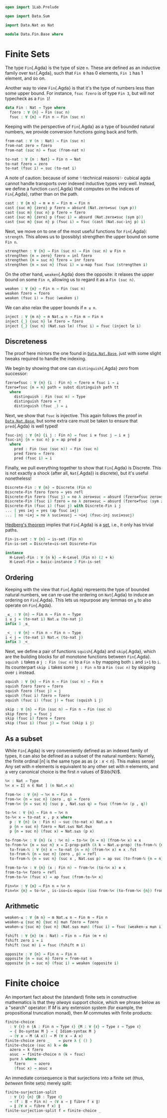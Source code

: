 ```agda
open import 1Lab.Prelude

open import Data.Sum

import Data.Nat as Nat

module Data.Fin.Base where
```

# Finite Sets

The type `Fin`{.Agda} is the type of size `n`.
These are defined as an inductive family over `Nat`{.Agda},
such that `Fin 0` has 0 elements, `Fin 1` has 1 element, and so on.

Another way to view `Fin`{.Agda} is that it's the type of numbers
less than some upper bound. For instance, `fsuc fzero` is
of type `Fin 3`, but will _not_ typecheck as a `Fin 1`!

```agda
data Fin : Nat → Type where
  fzero : ∀ {n} → Fin (suc n)
  fsuc : ∀ {n} → Fin n → Fin (suc n)
```

Keeping with the perspective of `Fin`{.Agda} as a type of bounded
natural numbers, we provide conversion functions going back and forth.

```agda
from-nat : ∀ (n : Nat) → Fin (suc n)
from-nat zero = fzero
from-nat (suc n) = fsuc (from-nat n)

to-nat : ∀ {n : Nat} → Fin n → Nat
to-nat fzero = zero
to-nat (fsuc i) = suc (to-nat i)
```

A note of caution: because of some ✨technical reasons✨ cubical
agda cannot handle transports over indexed inductive types very well.
Instead, we define a function `cast`{.Agda} that computes on
the indices of `Fin`{.Agda}, rather than on the path.

```agda
cast : ∀ {m n} → m ≡ n → Fin m → Fin n
cast {suc m} {zero} p fzero = absurd (Nat.zero≠suc (sym p))
cast {suc m} {suc n} p fzero = fzero
cast {suc m} {zero} p (fsuc i) = absurd (Nat.zero≠suc (sym p))
cast {suc m} {suc n} p (fsuc i) = fsuc (cast (Nat.suc-inj p) i)
```

<!--
```agda
cast-is-equiv : ∀ {m n} (p : m ≡ n) → is-equiv (cast p)
cast-is-equiv =
  J (λ _ p → is-equiv (cast p)) cast-refl-is-equiv
  where
    id≡cast-refl : ∀ {n} → id ≡ cast (λ _ → n)
    id≡cast-refl {zero} i ()
    id≡cast-refl {suc n} i fzero = fzero
    id≡cast-refl {suc n} i (fsuc x) = fsuc (id≡cast-refl {n} i x)

    cast-refl-is-equiv : ∀ {n} → is-equiv (cast (λ i → n))
    cast-refl-is-equiv = subst is-equiv id≡cast-refl id-equiv
```
-->

Next, we move on to one of the most useful functions for `Fin`{.Agda}:
`strength`. This allows us to (possibly) strengthen the upper bound
on some `Fin n`.

```agda
strengthen : ∀ {n} → Fin (suc n) → Fin (suc n) ⊎ Fin n
strengthen {n = zero} fzero = inl fzero
strengthen {n = suc n} fzero = inr fzero
strengthen {n = suc n} (fsuc i) = ⊎-map fsuc fsuc (strengthen i)
```

On the other hand, `weaken`{.Agda} does the opposite: it relaxes
the upper bound on some `Fin n`, allowing us to regard it as a
`Fin (suc n)`.

```agda
weaken : ∀ {n} → Fin n → Fin (suc n)
weaken fzero = fzero
weaken (fsuc i) = fsuc (weaken i)
```

We can also relax the upper bounds if `m ≤ n`.

```agda
inject : ∀ {m n} → m Nat.≤ n → Fin m → Fin n
inject {_} {suc n} le fzero = fzero
inject {_} {suc n} (Nat.s≤s le) (fsuc i) = fsuc (inject le i)
```


## Discreteness

The proof here mirrors the one found in [`Data.Nat.Base`],
just with some slight tweaks required to handle the indexing.

[`Data.Nat.Base`]: Data.Nat.Base.html

We begin by showing that one can `distinguish`{.Agda} zero
from successor:

```agda
fzero≠fsuc : ∀ {n} {i : Fin n} → fzero ≡ fsuc i → ⊥
fzero≠fsuc {n = n} path = subst distinguish path tt
  where
    distinguish : Fin (suc n) → Type
    distinguish fzero = ⊤
    distinguish (fsuc _) = ⊥
```

Next, we show that `fsuc` is injective. This again follows
the proof in [`Data.Nat.Base`], but some extra care must be
taken to ensure that `pred`{.Agda} is well typed!

[`Data.Nat.Base`]: Data.Nat.Base.html

```agda
fsuc-inj : ∀ {n} {i j : Fin n} → fsuc i ≡ fsuc j → i ≡ j
fsuc-inj {n = suc n} p = ap pred p
  where
    pred : Fin (suc (suc n)) → Fin (suc n)
    pred fzero = fzero
    pred (fsuc i) = i
```

Finally, we pull everything together to show that `Fin`{.Agda}
is Discrete. This is not exactly a shock (after all, `Nat`{.Agda}) is
discrete), but it's useful nonetheless!

```agda
Discrete-Fin : ∀ {n} → Discrete (Fin n)
Discrete-Fin fzero fzero = yes refl
Discrete-Fin fzero (fsuc j) = no λ zero≡suc → absurd (fzero≠fsuc zero≡suc)
Discrete-Fin (fsuc i) fzero = no λ zero≡suc → absurd (fzero≠fsuc (sym zero≡suc))
Discrete-Fin (fsuc i) (fsuc j) with Discrete-Fin i j
... | yes i≡j = yes (ap fsuc i≡j)
... | no ¬i≡j = no λ suci≡sucj → ¬i≡j (fsuc-inj suci≡sucj)
```

[Hedberg's theorem] implies that `Fin`{.Agda} is a [set], i.e., it only
has trivial paths.

[Hedberg's theorem]: agda://1Lab.Path.IdentitySystem#Discrete→is-set
[set]: agda://1Lab.HLevel#is-set

```agda
Fin-is-set : ∀ {n} → is-set (Fin n)
Fin-is-set = Discrete→is-set Discrete-Fin

instance
  H-Level-Fin : ∀ {n k} → H-Level (Fin n) (2 + k)
  H-Level-Fin = basic-instance 2 Fin-is-set
```

## Ordering

Keeping with the view that `Fin`{.Agda} represents the type of
bounded natural numbers, we can re-use the ordering on
`Nat`{.Agda} to induce an ordering on `Fin`{.Agda}.
This lets us repurpose any lemmas on [`≤`] to also operate
on `Fin`{.Agda}.

[`≤`]: agda://Data.Nat.Base#_≤_

```agda
_≤_ : ∀ {n} → Fin n → Fin n → Type
i ≤ j = (to-nat i) Nat.≤ (to-nat j)
infix 3 _≤_

_<_ : ∀ {n} → Fin n → Fin n → Type
i < j = (to-nat i) Nat.< (to-nat j)
infix 3 _<_
```

Next, we define a pair of functions `squish`{.Agda} and `skip`{.Agda},
which are the building blocks for _all_ monotone functions between
`Fin`{.Agda}. `squish i` takes a `j : Fin (suc n)` to a `Fin n` by
mapping both `i` and `i+1` to `i`. Its counterpart `skip i` takes some
`j : Fin n` to a `Fin (suc n)` by skipping over `i` instead.

```agda
squish : ∀ {n} → Fin n → Fin (suc n) → Fin n
squish fzero fzero = fzero
squish fzero (fsuc j) = j
squish (fsuc i) fzero = fzero
squish (fsuc i) (fsuc j) = fsuc (squish i j)

skip : ∀ {n} → Fin (suc n) → Fin n → Fin (suc n)
skip fzero j = fsuc j
skip (fsuc i) fzero = fzero
skip (fsuc i) (fsuc j) = fsuc (skip i j)
```

## As a subset

While `Fin`{.Agda} is very conveniently defined as an indexed family of
types, it can also be defined as a subset of the natural numbers:
Namely, the finite ordinal $[n]$ is the same type as as $\{ x : x < n
\}$. This makes sense! Any set with $n$ elements is equivalent to any
other set with $n$ elements, and a very canonical choice is the first
$n$ values of $\bb{N}$.

```agda
ℕ< : Nat → Type
ℕ< x = Σ[ n ∈ Nat ] (n Nat.< x)

from-ℕ< : ∀ {n} → ℕ< n → Fin n
from-ℕ< {n = suc n} (zero , q) = fzero
from-ℕ< {n = suc n} (suc p , Nat.s≤s q) = fsuc (from-ℕ< (p , q))

to-ℕ< : ∀ {n} → Fin n → ℕ< n
to-ℕ< x = to-nat x , p x where
  p : ∀ {n} (x : Fin n) → suc (to-nat x) Nat.≤ n
  p {n = suc n} fzero = Nat.s≤s Nat.0≤x
  p {n = suc n} (fsuc x) = Nat.s≤s (p x)

to-from-ℕ< : ∀ {n} (x : ℕ< n) → to-ℕ< {n = n} (from-ℕ< x) ≡ x
to-from-ℕ< {n = suc n} x = Σ-prop-path (λ k → Nat.≤-prop) (to-from-ℕ {n = suc n} x) where
  to-from-ℕ : ∀ {n} x → to-nat {n = n} (from-ℕ< x) ≡ x .fst
  to-from-ℕ {n = suc n} (zero , p) = refl
  to-from-ℕ {n = suc n} (suc x , Nat.s≤s p) = ap suc (to-from-ℕ {n = n} (x , p))

from-to-ℕ< : ∀ {n} (x : Fin n) → from-ℕ< (to-ℕ< x) ≡ x
from-to-ℕ< fzero = refl
from-to-ℕ< (fsuc x) = ap fsuc (from-to-ℕ< x)

Fin≃ℕ< : ∀ {n} → Fin n ≃ ℕ< n
Fin≃ℕ< {n} = to-ℕ< , is-iso→is-equiv (iso from-ℕ< (to-from-ℕ< {n}) from-to-ℕ<)
```

## Arithmetic

```agda
weaken-≤ : ∀ {m n} → m Nat.≤ n → Fin m → Fin n
weaken-≤ {suc m} {suc n} m≤n fzero = fzero
weaken-≤ {suc m} {suc n} (Nat.s≤s m≤n) (fsuc i) = fsuc (weaken-≤ m≤n i)

fshift : ∀ {n} (m : Nat) → Fin n → Fin (m + n)
fshift zero i = i
fshift (suc m) i = fsuc (fshift m i)

opposite : ∀ {n} → Fin n → Fin n
opposite {n = suc n} fzero = from-nat n
opposite {n = suc n} (fsuc i) = weaken (opposite i)
```

# Finite choice

An important fact about the (standard) finite sets in constructive
mathematics is that they _always_ support choice, which we phrase below
as a "search" operator: If $M$ is any extension system (for example, the
propositional truncation monad), then $M$ commutes with finite products:

```agda
finite-choice
  : ∀ {ℓ} n {A : Fin n → Type ℓ} {M : ∀ {ℓ} → Type ℓ → Type ℓ}
  → ⦃ Do-syntax M ⦄ → ⦃ Idiom-syntax M ⦄
  → (∀ x → M (A x)) → M (∀ x → A x)
finite-choice zero _    = pure λ { () }
finite-choice (suc n) k = do
  azero ← k fzero
  asuc  ← finite-choice n (k ∘ fsuc)
  pure λ where
    fzero    → azero
    (fsuc x) → asuc x
```

An immediate consequence is that surjections into a finite set (thus,
_between_ finite sets) merely split:

```agda
finite-surjection-split
  : ∀ {ℓ} {n} {B : Type ℓ}
  → (f : B → Fin n) → (∀ x → ∥ fibre f x ∥)
  → ∥ (∀ x → fibre f x) ∥
finite-surjection-split f = finite-choice _
```
